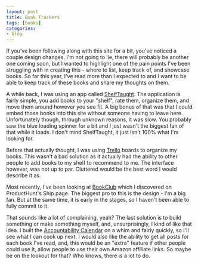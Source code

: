 ```yaml
---
layout: post
title: Book Trackers
tags: [books]
categories:
- blog
---
```


If you've been following along with this site for a bit, you've noticed a couple design changes. I'm not going to lie, there will probably be another one coming soon, but I wanted to highlight one of the pain points I've been struggling with in creating this - where to list, keep track of, and showcase books. So far this year, I've read more than I expected to and I want to be able to keep track of these books and share my thoughts on them. 

A while back, I was using an app called [ShelfTaught](https://shelftaught.com/). The application is fairly simple, you add books to your "shelf", rate them, organize them, and move them around however you see fit. A big bonus of that was that I could embed those books into this site without someone having to leave here. Unfortunately though, through unknown reasons, it was slow. You probably saw the blue loading spinner for a bit and I just wasn't the biggest fan of that while it loads. I don't mind ShelfTaught, it just isn't 100% what I'm looking for.

Before that actually thought, I was using [Trello](http://trello.com) boards to organize my books. This wasn't a bad solution as it actually had the ability to other people to add books to my shelf to recommend to me. The interface however, was not up to par. Cluttered would be the best word I would describe it as.

Most recently, I've been looking at [BookClub](https://bookclub.cool/) which I discovered on ProductHunt's Ship page. The biggest pro to this is the design - I'm a big fan. But at the same time, it is early in the stages, so I haven't been able to fully commit to it.

That sounds like a lot of complaining, yeah? The last solution is to build something or make something myself, and, unsurprisingly, I kind of like that idea. I built the [Accountability Calendar](/accountability-calendar/) on a whim and fairly quickly, so I'll see what I can cook up next. I would also like the ability to get all posts for each book I've read, and, this would be an "extra" feature if other people could use it, allow people to use their own Amazon affiliate links. So maybe be on the lookout for that? Who knows, there is a lot to do.